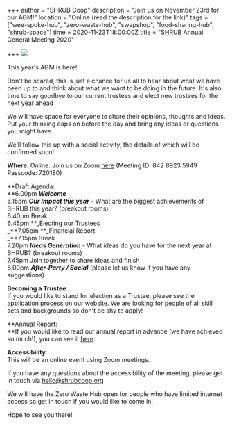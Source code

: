 +++
author = "SHRUB Coop"
description = "Join us on November 23rd for our AGM!"
location = "Online (read the description for the link)"
tags = ["wee-spoke-hub", "zero-waste-hub", "swapshop", "food-sharing-hub", "shrub-space"]
time = 2020-11-23T18:00:00Z
title = "SHRUB Annual General Meeting 2020"

+++
![](https://res.cloudinary.com/shrub-co-op/image/upload/v1605218214/shrubcoop.org/media/P1400088a_oyo8sl.jpg)

This year's AGM is here!

Don't be scared, this is just a chance for us all to hear about what we have been up to and think about what we want to be doing in the future. It's also time to say goodbye to our current trustees and elect new trustees for the next year ahead

We will have space for everyone to share their opinions, thoughts and ideas. Put your thinking caps on before the day and bring any ideas or questions you might have.

We’ll follow this up with a social activity, the details of which will be confirmed soon!

**Where**: Online. Join us on Zoom [here](https://us02web.zoom.us/j/84289235949?pwd=Tm45MGd4WVJiYkRFRHp6MkNSSFZLdz09) (Meeting ID: 842 8923 5949 Passcode: 720180)

**Draft Agenda:  
**6.00pm **_Welcome_**  
6\.15pm **_Our Impact this year_** - What are the biggest achievements of SHRUB this year? (breakout rooms)  
6\.40pm Break  
6\.45pm **_Electing our Trustees  
_**7.05pm **_Financial Report  
_**7.15pm Break  
7\.20pm **_Ideas Generation_** - What ideas do you have for the next year at SHRUB? (breakout rooms)  
7\.45pm Join together to share ideas and finish  
8\.00pm **_After-Party / Social_** (please let us know if you have any suggestions)

**Becoming a Trustee**:  
If you would like to stand for election as a Trustee, please see the application process on our [website](https://www.shrubcoop.org/become-a-trustee-of-shrub.../...). We are looking for people of all skill sets and backgrounds so don't be shy to apply!

**Annual Report:  
**If you would like to read our annual report in advance (we have achieved so much!), you can see it [here](https://res.cloudinary.com/.../SHRUB_Coop_Annual_Report...).

**Accessibility**:  
This will be an online event using Zoom meetings. 

If you have any questions about the accessibility of the meeting, please get in touch via hello@shrubcoop.org

We will have the Zero Waste Hub open for people who have limited internet access so get in touch if you would like to come in.

Hope to see you there!